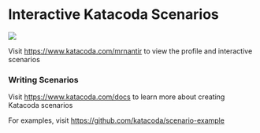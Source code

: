 # Interactive Katacoda Scenarios

[![](http://shields.katacoda.com/katacoda/mrnantir/count.svg)](https://www.katacoda.com/mrnantir "Get your profile on Katacoda.com")

Visit https://www.katacoda.com/mrnantir to view the profile and interactive scenarios

### Writing Scenarios
Visit https://www.katacoda.com/docs to learn more about creating Katacoda scenarios

For examples, visit https://github.com/katacoda/scenario-example
